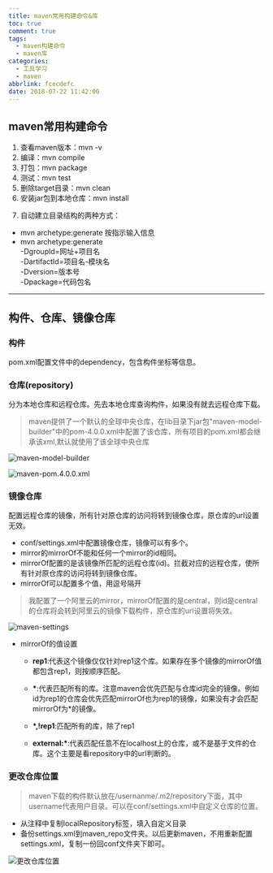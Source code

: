 ```yaml
---
title: maven常用构建命令&库
toc: true
comment: true
tags:
  - maven构建命令
  - maven库
categories:
  - 工具学习
  - maven
abbrlink: fcecdefc
date: 2018-07-22 11:42:00
---
```

## maven常用构建命令
1. 查看maven版本：mvn -v
2. 编译：mvn compile
3. 打包：mvn package
4. 测试：mvn test
5. 删除target目录：mvn clean
6. 安装jar包到本地仓库：mvn install
<!--more-->
7. 自动建立目录结构的两种方式：

* mvn archetype:generate 按指示输入信息
* mvn archetype:generate  
-DgroupId=网址+项目名  
-DartifactId=项目名-模块名  
-Dversion=版本号  
-Dpackage=代码包名

-------

## 构件、仓库、镜像仓库

### 构件

pom.xml配置文件中的dependency，包含构件坐标等信息。
    
### 仓库(repository)
分为本地仓库和远程仓库。先去本地仓库查询构件，如果没有就去远程仓库下载。


> maven提供了一个默认的全球中央仓库，在lib目录下jar包"maven-model-builder"中的pom-4.0.0.xml中配置了该仓库，所有项目的pom.xml都会继承该xml,默认就使用了该全球中央仓库


![maven-model-builder](https://res.yangyuanming.com/images/post/maven-model-builder.png)

![maven-pom.4.0.0.xml](https://res.yangyuanming.com/images/post/maven-pom.4.0.0.xml.png)


### 镜像仓库
配置远程仓库的镜像，所有针对原仓库的访问将转到镜像仓库，原仓库的url设置无效。


* conf/settings.xml中配置镜像仓库，镜像可以有多个。
* mirror的mirrorOf不能和任何一个mirror的id相同。
* mirrorOf配置的是该镜像所匹配的远程仓库(id)。拦截对应的远程仓库，使所有针对原仓库的访问将转到镜像仓库。
* mirrorOf可以配置多个值，用逗号隔开

> 我配置了一个阿里云的mirror，mirrorOf配置的是central，则id是central的仓库将会转到阿里云的镜像下载构件，原仓库的url设置将失效。

![maven-settings](https://res.yangyuanming.com/images/post/maven-settings.png)


* mirrorOf的值设置

    *  **rep1**:代表这个镜像仅仅针对rep1这个库。如果存在多个镜像的mirrorOf值都包含rep1，则按顺序匹配。

    * **\***:代表匹配所有的库。注意maven会优先匹配与仓库id完全的镜像。例如id为rep1的仓库会优先匹配mirrorOf也为rep1的镜像，如果没有才会匹配mirrorOf为*的镜像。
    * **\*,!rep1**:匹配所有的库，除了rep1 

    * **external:\***:代表匹配任意不在localhost上的仓库，或不是基于文件的仓库。这个主要是看repository中的url判断的。

### 更改仓库位置

> maven下载的构件默认放在/usernanme/.m2/repository下面，其中username代表用户目录。可以在conf/settings.xml中自定义仓库的位置。

* 从注释中复制localRepository标签，填入自定义目录
* 备份settings.xml到maven_repo文件夹。以后更新maven，不用重新配置settings.xml，复制一份回conf文件夹下即可。

![更改仓库位置](https://res.yangyuanming.com/images/post/更改仓库位置.png)














